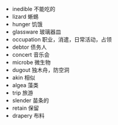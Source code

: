 - inedible  不能吃的
- lizard 蜥蜴
- hunger 饥饿
- glassware 玻璃器皿
- occupation 职业，消遣，日常活动，占领
- debtor 债务人
- concert 音乐会
- microbe 微生物
- dugout 独木舟，防空洞
- akin 相似
- algea 藻类
- trip 旅游
- slender 苗条的
- retain 保留
- drapery 布料